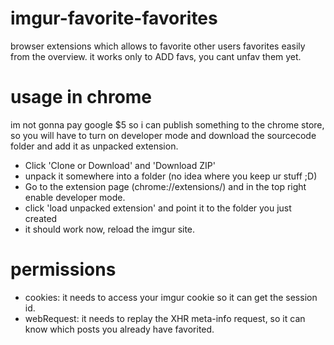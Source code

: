 # imgur-favorite-favorites
browser extensions which allows to favorite other users favorites easily from the overview.
it works only to ADD favs, you cant unfav them yet.

# usage in chrome
im not gonna pay google $5 so i can publish something to the chrome store, so you will have to turn on developer mode and download the sourcecode folder and add it as unpacked extension.
* Click 'Clone or Download' and 'Download ZIP'
* unpack it somewhere into a folder (no idea where you keep ur stuff ;D)
* Go to the extension page (chrome://extensions/) and in the top right enable developer mode.
* click 'load unpacked extension' and point it to the folder you just created
* it should work now, reload the imgur site.

# permissions
* cookies: it needs to access your imgur cookie so it can get the session id.
* webRequest: it needs to replay the XHR meta-info request, so it can know which posts you already have favorited.
